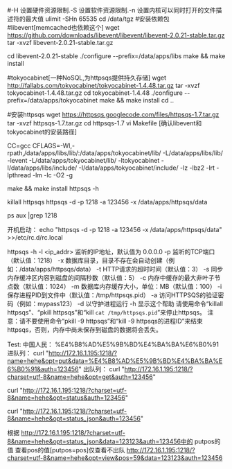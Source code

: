 #-H 设置硬件资源限制.-S 设置软件资源限制.-n 设置内核可以同时打开的文件描述符的最大值
ulimit -SHn 65535
cd /data/tgz
#安装依赖包
#libevent[memcached也依赖这个]
wget https://github.com/downloads/libevent/libevent/libevent-2.0.21-stable.tar.gz
tar -xvzf libevent-2.0.21-stable.tar.gz

cd libevent-2.0.21-stable
./configure --prefix=/data/apps/libs
make && make install

#tokyocabinet[一种NoSQL,为httpsqs提供持久存储]
wget http://fallabs.com/tokyocabinet/tokyocabinet-1.4.48.tar.gz
tar -xvzf tokyocabinet-1.4.48.tar.gz
cd tokyocabinet-1.4.48
./configure --prefix=/data/apps/tokyocabinet
make && make install
cd ..

#安装httpsqs
wget https://httpsqs.googlecode.com/files/httpsqs-1.7.tar.gz
tar -xvzf httpsqs-1.7.tar.gz
cd httpsqs-1.7
vi Makefile [确认libevent和tokyocabinet的安装路径]

CC=gcc
CFLAGS=-Wl,-rpath,/data/apps/libs/lib/:/data/apps/tokyocabinet/lib/ -L/data/apps/libs/lib/ -levent -L/data/apps/tokyocabinet/lib/ -ltokyocabinet -I/data/apps/libs/include/ -I/data/apps/tokyocabinet/include/ -lz -lbz2 -lrt -lpthread -lm -lc -O2 -g

make && make install
httpsqs -h

killall httpsqs
httpsqs -d -p 1218 -a 123456 -x /data/apps/httpsqs/data

ps aux |grep 1218

开机启动：
echo "httpsqs -d -p 1218 -a 123456 -x /data/apps/httpsqs/data" >>/etc/rc.d/rc.local

httpsqs -h
-l <ip_addr> 监听的IP地址，默认值为 0.0.0.0 
-p <num> 监听的TCP端口（默认值：1218）
-x <path> 数据库目录，目录不存在会自动创建（例如：/data/apps/httpsqs/data）
-t <second> HTTP请求的超时时间（默认值：3）
-s <second> 同步内存缓冲区内容到磁盘的间隔秒数（默认值：5）
-c <num> 内存中缓存的最大非叶子节点数（默认值：1024）
-m <size> 数据库内存缓存大小，单位：MB（默认值：100）
-i <file> 保存进程PID到文件中（默认值：/tmp/httpsqs.pid）
-a <auth> 访问HTTPSQS的验证密码（例如：mypass123）
-d 以守护进程运行
-h 显示这个帮助
请使用命令“killall httpsqs”、“pkill httpsqs”和“kill `cat /tmp/httpsqs.pid`”来停止httpsqs。
注意：请不要使用命令“pkill -9 httpsqs”和“kill -9  httpsqs的进程ID”来结束httpsqs，否则，内存中尚未保存到磁盘的数据将会丢失。

Test:
中国人民：
%E4%B8%AD%E5%9B%BD%E4%BA%BA%E6%B0%91
进队列：
curl "http://172.16.1.195:1218/?name=hehe&opt=put&data=%E4%B8%AD%E5%9B%BD%E4%BA%BA%E6%B0%91&auth=123456"
出队列：
curl "http://172.16.1.195:1218/?charset=utf-8&name=hehe&opt=get&auth=123456"

curl "http://172.16.1.195:1218/?charset=utf-8&name=hehe&opt=status&auth=123456"

curl "http://172.16.1.195:1218/?charset=utf-8&name=hehe&opt=status_json&auth=123456"

根据 http://172.16.1.195:1218/?charset=utf-8&name=hehe&opt=status_json&data=123123&auth=123456中的 putpos的值
查看pos的值[putpos=pos]仅查看不出队
http://172.16.1.195:1218/?charset=utf-8&name=hehe&opt=view&pos=59&data=123123&auth=123456

